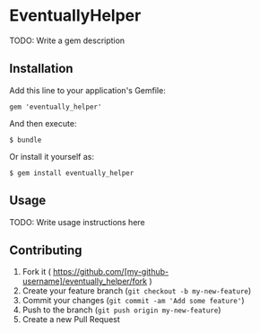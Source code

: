 # EventuallyHelper

TODO: Write a gem description

## Installation

Add this line to your application's Gemfile:

    gem 'eventually_helper'

And then execute:

    $ bundle

Or install it yourself as:

    $ gem install eventually_helper

## Usage

TODO: Write usage instructions here

## Contributing

1. Fork it ( https://github.com/[my-github-username]/eventually_helper/fork )
2. Create your feature branch (`git checkout -b my-new-feature`)
3. Commit your changes (`git commit -am 'Add some feature'`)
4. Push to the branch (`git push origin my-new-feature`)
5. Create a new Pull Request
